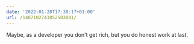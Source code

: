 ```yaml
---
date: '2022-01-28T17:38:17+01:00'
url: /1487102743852503041/
---
```

Maybe, as a developer you don't get rich, but you do honest work at last.
